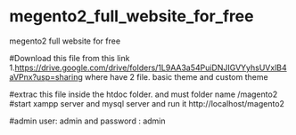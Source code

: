 # megento2_full_website_for_free
megento2 full website for free

#Download this file from this link
1.https://drive.google.com/drive/folders/1L9AA3a54PuiDNJIGVYyhsUVxlB4aVPnx?usp=sharing
where have 2 file. basic theme and custom theme

#extrac this file inside the htdoc folder. and must folder name /magento2
#start xampp server and mysql server and run it http://localhost/magento2

#admin user: admin and password : admin


